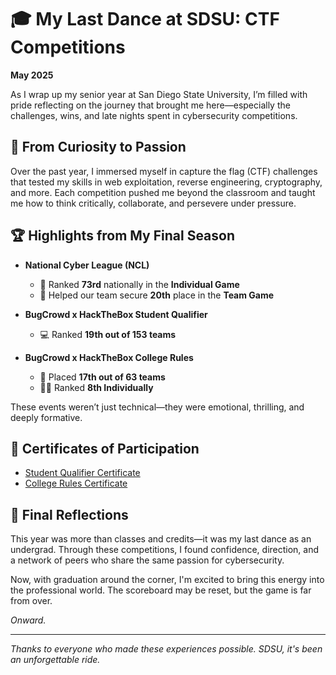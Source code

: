 # 🎓 My Last Dance at SDSU: CTF Competitions
**May 2025**

As I wrap up my senior year at San Diego State University, I’m filled with pride reflecting on the journey that brought me here—especially the challenges, wins, and late nights spent in cybersecurity competitions.

## 🧠 From Curiosity to Passion

Over the past year, I immersed myself in capture the flag (CTF) challenges that tested my skills in web exploitation, reverse engineering, cryptography, and more. Each competition pushed me beyond the classroom and taught me how to think critically, collaborate, and persevere under pressure.

## 🏆 Highlights from My Final Season

- **National Cyber League (NCL)**
  - 🥈 Ranked **73rd** nationally in the **Individual Game**
  - 🥉 Helped our team secure **20th** place in the **Team Game**

- **BugCrowd x HackTheBox Student Qualifier**
  - 💻 Ranked **19th out of 153 teams**

- **BugCrowd x HackTheBox College Rules**
  - 🎯 Placed **17th out of 63 teams**
  - 🧑‍💻 Ranked **8th Individually**

These events weren’t just technical—they were emotional, thrilling, and deeply formative.

## 📜 Certificates of Participation

<!-- [NCL Certificate Individual Game](images/ncl-certificate-placeholder.jpg) -->
<!-- [NCL Certificate Team Game]() -->
- [Student Qualifier Certificate](assets/files/Student-Qualifier.pdf)
- [College Rules Certificate](assets/files/BugCrowdCollege.pdf)

## 💬 Final Reflections

This year was more than classes and credits—it was my last dance as an undergrad. Through these competitions, I found confidence, direction, and a network of peers who share the same passion for cybersecurity.

Now, with graduation around the corner, I'm excited to bring this energy into the professional world. The scoreboard may be reset, but the game is far from over.

*Onward.*

---

_Thanks to everyone who made these experiences possible. SDSU, it's been an unforgettable ride._

